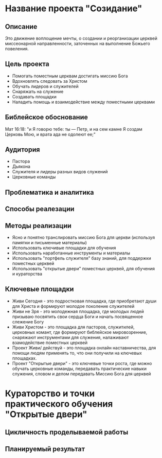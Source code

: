 # Название проекта "Созидание"

## Описание

Это движение воплощение мечты, о создании и реорганизации церквей миссеонарной направленности, заточенных на выполнение Божьего повеления. 

## Цель проекта

* Помогать поместным церквам достигать миссию Бога 
* Вдохновлять следовать за Христом
* Обучать лидеров и служителей
* Снаряжать на служение 
* Создавать площадки 
* Наладить помощь и взаимодействие между поместными церквами 

## Библейское обоснование

Мат 16:18: "и Я говорю тебе: ты — Петр, и на сем камне Я создам Церковь Мою, и врата ада не одолеют ее;"

## Аудитория
* Пастора
* Дьякона 
* Служителя и лидеры разных видов служений
* Церковные команды

## Проблематика и аналитика 

## Способы реалезации

## Методы реализации 
  * Ясно и понятно транслировать миссию Бога для церкви (используя памятки и письменные материалы)
  * Использовать ключивые площадки для обучения
  * Использовать наработанные инструменты и материалы
  * Использовать "портфель служителя" базу знаний, для поддержки поместных церквей
  * Использовать "открытые двери" поместных церквей, для обучения и кураторства

## Ключевые площадки 

  * Живи Сегодня - это подростковая площадка, где приобретают души для Христа и формируют молодое поколение служителей
  * Живи не Зря - это молодежная площадка, где молодых людей призываю посвятить свои сердца Боги и начать посвященное слежение Богу
  * Живи Христом - это площадка для пасторов, служитилей, церковных комант, где формируют библейское мировозренние, снаряжают инструментами для служения, налаживают взамодействие поместных церквей
  * Проект Живи/ действуй - это площадка онлайн наставничества, для помощи людям применять то, что они получили на ключевых площадках. 
  * Проект "Открытые двери" - это ключевые точки роста, где можно обучать церковные команды, передавать практические навыки служения, словом и делом передавать Миссию Бога для церквей


# Кураторство и точки практического обучения "Открытые двери"

## Цикличность проделываемой работы

## Планируемый результат 
